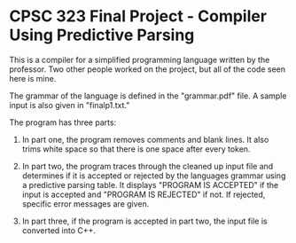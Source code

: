 # CPSC 323 Final Project - Compiler Using Predictive Parsing


This is a compiler for a simplified programming language written by the professor. Two other people worked on the project, but all of the code seen here is mine.

The grammar of the language is defined in the "grammar.pdf" file. A sample input is also given in "finalp1.txt." 

The program has three parts:

1. In part one, the program removes comments and blank lines. It also trims white space so that there is one space after
every token.

2. In part two, the program traces through the cleaned up input file and determines if it is accepted or rejected
by the languages grammar using a predictive parsing table. It displays "PROGRAM IS ACCEPTED" if the input is accepted and "PROGRAM IS REJECTED" if not. If rejected, specific error messages are given.

3. In part three, if the program is accepted in part two, the input file is converted into C++.
